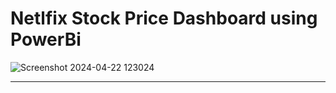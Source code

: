# Netlfix Stock Price Dashboard using PowerBi
![Screenshot 2024-04-22 123024](https://github.com/NSVpriya/Stock_Price_Dashboard_using_PowerBi/assets/92686615/ec4979bf-1402-49c5-a57b-d62dc96fb629)

<hr />
<br />
<div align="center">
